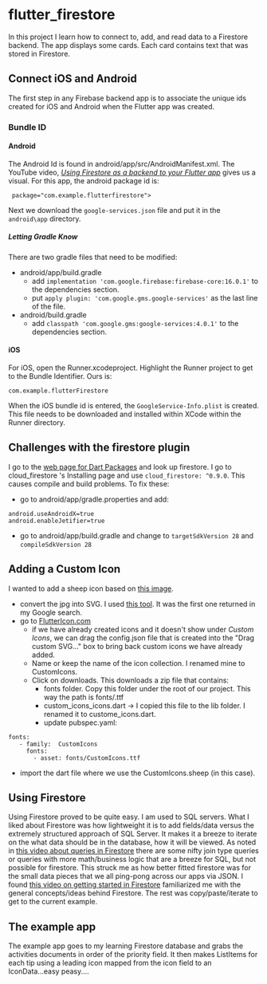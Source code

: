 # flutter_firestore

In this project I learn how to connect to, add, and read data to a Firestore backend.  The app displays some cards.  Each card contains text that was stored in Firestore.

## Connect iOS and Android
The first step in any Firebase backend app is to associate the unique ids created for iOS and Android when the Flutter app was created.
### Bundle ID
#### Android
The Android Id is found in android/app/src/AndroidManifest.xml.  The YouTube video, [_Using Firestore as a backend to your Flutter app_](https://www.youtube.com/watch?v=DqJ_KjFzL9I) gives us a visual.  For this app, the android package id is:  
```
 package="com.example.flutterfirestore">
 ```
 Next we download the `google-services.json` file and put it in the `android\app` directory.

 ##### Letting Gradle Know
There are two gradle files that need to be modified:
- android/app/build.gradle  
  - add `implementation 'com.google.firebase:firebase-core:16.0.1'` to the dependencies section.
  - put `apply plugin: 'com.google.gms.google-services'` as the last line of the file.  
- android/build.gradle  
  - add `classpath 'com.google.gms:google-services:4.0.1'` to the dependencies section.
 #### iOS
 For iOS, open the Runner.xcodeproject.  Highlight the Runner project to get to the Bundle Identifier.  Ours is:  
 ```
 com.example.flutterFirestore
 ```
 When the iOS bundle id is entered, the `GoogleService-Info.plist` is created.  This file needs to be downloaded and installed within XCode within the Runner directory.

## Challenges with the firestore plugin 

I go to the [web page for Dart Packages](https://pub.dartlang.org/) and look up firestore.  I go to cloud_firestore 's  Installing page and use `cloud_firestore: ^0.9.0`.  This causes compile and build problems.  To fix these:
- go to android/app/gradle.properties and add:  
```
android.useAndroidX=true
android.enableJetifier=true
```
- go to android/app/build.gradle and change to `targetSdkVersion 28` and `compileSdkVersion 28`
## Adding a Custom Icon
I wanted to add a sheep icon based on [this image](http://clipart-library.com/clipart/gce5AAAqi.htm). 
- convert the jpg into SVG.  I used [this tool](https://image.online-convert.com/convert-to-svg).  It was the first one returned in my Google search.
- go to [FlutterIcon.com](http://fluttericon.com/)
  -  if we have already created icons and it doesn't show under *Custom Icons*, we can drag the config.json file that is created into the "Drag custom SVG..." box to bring back custom icons we have already added.
  - Name or keep the name of the icon collection. I renamed mine to CustomIcons.
  - Click on downloads.  This downloads a zip file that contains:
    - fonts folder.  Copy this folder under the root of our project.  This way the path is fonts/<icons>.ttf
    - custom_icons_icons.dart -> I copied this file to the lib folder.  I renamed it to custome_icons.dart.
    - update pubspec.yaml:
```
fonts:
   - family:  CustomIcons
     fonts:
       - asset: fonts/CustomIcons.ttf
```
- import the dart file where we use the CustomIcons.sheep (in this case).
## Using Firestore
Using Firestore proved to be quite easy.  I am used to SQL servers.  What I liked about Firestore was how lightweight it is to add fields/data versus the extremely structured approach of SQL Server.  It makes it a breeze to iterate on the what data should be in the database, how it will be viewed.  As noted in [this video about queries in Firestore](https://www.youtube.com/watch?v=Ofux_4c94FI)  there are some nifty join type queries or queries with more math/business logic that are a breeze for SQL, but not possible for firestore.  This struck me as how better fitted firestore was for the small data pieces that we all ping-pong across our apps via JSON.  I found [this video on getting started in Firestore](https://www.youtube.com/watch?v=DqJ_KjFzL9I) familiarized me with the general concepts/ideas behind Firestore.  The rest was copy/paste/iterate to get to the current example.

## The example app
The example app goes to my learning Firestore database and grabs the activities documents in order of the priority field.  It then makes ListItems for each tip using a leading icon mapped from the icon field to an IconData...easy peasy....
